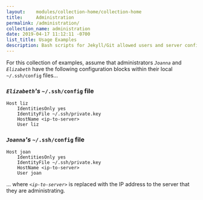 ```yaml
---
layout:    modules/collection-home/collection-home
title:     Administration
permalink: /administration/
collection_name: administration
date: 2019-04-17 11:12:11 -0700
list_title: Usage Examples
description: Bash scripts for Jekyll/Git allowed users and server configuration modifications
---
```


For this collection of examples, assume that administrators _`Joanna`_ and _`Elizabeth`_ have the following configuration blocks within their local `~/.ssh/config` files...


### _`Elizabeth`'s_ `~/.ssh/config` file


```
Host liz
    IdentitiesOnly yes
    IdentityFile ~/.ssh/private.key
    HostName <ip-to-server>
    User liz
```


### _`Joanna`'s_ `~/.ssh/config` file


```
Host joan
    IdentitiesOnly yes
    IdentityFile ~/.ssh/private.key
    HostName <ip-to-server>
    User joan
```


... where _`<ip-to-server>`_ is replaced with the IP address to the server that they are administrating.
